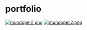 # portfolio
[![mundopeli1.png](https://i.postimg.cc/P5vTgq52/mundopeli1.png)](https://postimg.cc/18Sk6s6q)
[![mundopeli2.png](https://i.postimg.cc/VvNcDfh9/mundopeli2.png)](https://postimg.cc/ph37dHRy)
